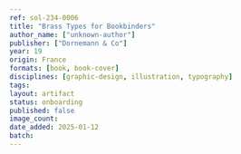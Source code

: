 ```yaml
---
ref: sol-234-0006
title: "Brass Types for Bookbinders"
author_name: ["unknown-author"]
publisher: ["Dornemann & Co"]
year: 19
origin: France
formats: [book, book-cover]
disciplines: [graphic-design, illustration, typography]
tags:
layout: artifact
status: onboarding
published: false
image_count:
date_added: 2025-01-12
batch:
---
```

